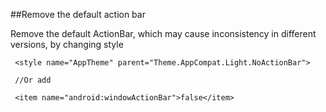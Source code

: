 ##Remove the default action bar

Remove the default ActionBar, which may cause inconsistency in different versions, by changing style
```
 <style name="AppTheme" parent="Theme.AppCompat.Light.NoActionBar">
 
 //Or add
 
 <item name="android:windowActionBar">false</item>
```

